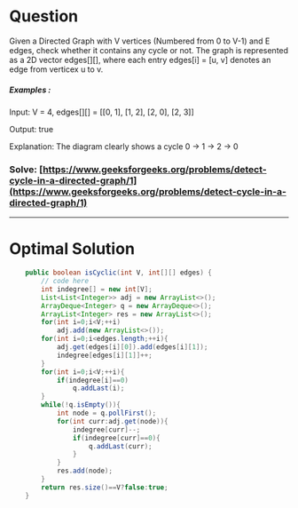 # Question  

Given a Directed Graph with V vertices (Numbered from 0 to V-1) and E edges, check whether it contains any cycle or not.
The graph is represented as a 2D vector edges[][], where each entry edges[i] = [u, v] denotes an edge from verticex u to v.



##### Examples :

Input: V = 4, edges[][] = [[0, 1], [1, 2], [2, 0], [2, 3]]

Output: true

Explanation: The diagram clearly shows a cycle 0 → 1 → 2 → 0




### Solve: [https://www.geeksforgeeks.org/problems/detect-cycle-in-a-directed-graph/1](https://www.geeksforgeeks.org/problems/detect-cycle-in-a-directed-graph/1)

*** 

# Optimal Solution 

``` java
    public boolean isCyclic(int V, int[][] edges) {
        // code here
        int indegree[] = new int[V];
        List<List<Integer>> adj = new ArrayList<>();
        ArrayDeque<Integer> q = new ArrayDeque<>();
        ArrayList<Integer> res = new ArrayList<>();
        for(int i=0;i<V;++i)
            adj.add(new ArrayList<>());
        for(int i=0;i<edges.length;++i){
            adj.get(edges[i][0]).add(edges[i][1]);
            indegree[edges[i][1]]++;
        }
        for(int i=0;i<V;++i){
            if(indegree[i]==0)
                q.addLast(i);
        }
        while(!q.isEmpty()){
            int node = q.pollFirst();
            for(int curr:adj.get(node)){
                indegree[curr]--;
                if(indegree[curr]==0){
                    q.addLast(curr);
                }
            }
            res.add(node);
        }
        return res.size()==V?false:true;
    }
```